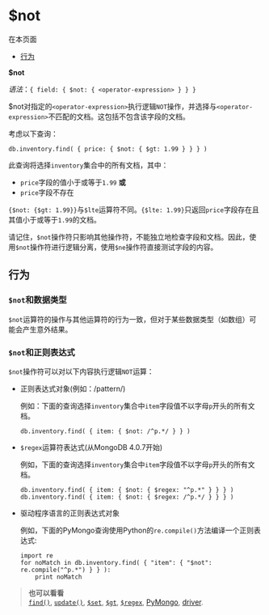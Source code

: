 # [ ](#)$not

[]()

在本页面

* [行为](#behavior)

**$not**

*语法*：`{ field: { $not: { <operator-expression> } } }`

$not对指定的`<operator-expression>`执行逻辑`NOT`操作，并选择与`<operator-expression>`不匹配的文档。这包括不包含该字段的文档。

考虑以下查询：

```
db.inventory.find( { price: { $not: { $gt: 1.99 } } } )
```

此查询将选择`inventory`集合中的所有文档，其中：

- `price`字段的值小于或等于`1.99` **或**
- `price`字段不存在

`{$not: {$gt: 1.99}}`与`$lte`运算符不同。`{$lte: 1.99}`只返回`price`字段存在且其值小于或等于`1.99`的文档。

请记住，`$not`操作符只影响其他操作符，不能独立地检查字段和文档。因此，使用`$not`操作符进行逻辑分离，使用`$ne`操作符直接测试字段的内容。

## <span id="behavior">行为</span>

### `$not`和数据类型

`$not`运算符的操作与其他运算符的行为一致，但对于某些数据类型（如数组）可能会产生意外结果。

### `$not`和正则表达式

`$not`操作符可以对以下内容执行逻辑`NOT`运算：

* 正则表达式对象(例如：/pattern/)

  例如：下面的查询选择`inventory`集合中`item`字段值不以字母`p`开头的所有文档。

  ```
  db.inventory.find( { item: { $not: /^p.*/ } } )
  ```

* `$regex`运算符表达式(从MongoDB 4.0.7开始)

  例如，下面的查询选择`inventory`集合中`item`字段值不以字母`p`开头的所有文档。

  ```
  db.inventory.find( { item: { $not: { $regex: "^p.*" } } } )
  db.inventory.find( { item: { $not: { $regex: /^p.*/ } } } )
  ```

* 驱动程序语言的正则表达式对象

  例如，下面的PyMongo查询使用Python的`re.compile()`方法编译一个正则表达式:

  ```
  import re
  for noMatch in db.inventory.find( { "item": { "$not": re.compile("^p.*") } } ):
      print noMatch
  ```

> **也可以看看**<br />
> [`find()`](), [`update()`](), [`$set`](), [`$gt`](), [`$regex`](), [PyMongo](), [driver]().
